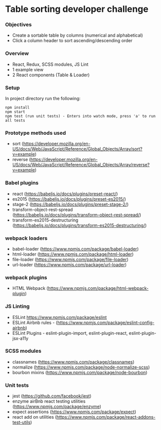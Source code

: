 
# Table sorting developer challenge

### Objectives

- Create a sortable table by columns (numerical and alphabetical)
- Click a column header to sort ascending/descending order

### Overview

- React, Redux, SCSS modules, JS Lint
- 1 example view
- 2 React components (Table & Loader)

### Setup

In project directory run the following:

```
npm install
npm start
npm test (run unit tests) - Enters into watch mode, press 'a' to run all tests

```

### Prototype methods used

- sort (https://developer.mozilla.org/en-US/docs/Web/JavaScript/Reference/Global_Objects/Array/sort?v=example)
- reverse (https://developer.mozilla.org/en-US/docs/Web/JavaScript/Reference/Global_Objects/Array/reverse?v=example)

### Babel plugins

- react (https://babeljs.io/docs/plugins/preset-react/)
- es2015 (https://babeljs.io/docs/plugins/preset-es2015/)
- stage-2 (https://babeljs.io/docs/plugins/preset-stage-2/)
- transform-object-rest-spread (https://babeljs.io/docs/plugins/transform-object-rest-spread/)
- transform-es2015-destructuring (https://babeljs.io/docs/plugins/transform-es2015-destructuring/)

### webpack loaders

- babel-loader (https://www.npmjs.com/package/babel-loader)
- html-loader (https://www.npmjs.com/package/html-loader)
- file-loader (https://www.npmjs.com/package/file-loader)
- url-loader (https://www.npmjs.com/package/url-loader)

### webpack plugins

- HTML Webpack (https://www.npmjs.com/package/html-webpack-plugin)

### JS Linting

- ESLint https://www.npmjs.com/package/eslint
- ESLint Airbnb rules - (https://www.npmjs.com/package/eslint-config-airbnb)
- ESLint Plugins - eslint-plugin-import, eslint-plugin-react, eslint-plugin-jsx-a11y

### SCSS modules

- classnames (https://www.npmjs.com/package/classnames)
- normalize (https://www.npmjs.com/package/node-normalize-scss)
- bourbon mixins (https://www.npmjs.com/package/node-bourbon)

### Unit tests

- jest (https://github.com/facebook/jest)
- enzyme airBnb react testing utilities (https://www.npmjs.com/package/enzyme)
- expect assertions (https://www.npmjs.com/package/expect)
- react add on utilities (https://www.npmjs.com/package/react-addons-test-utils)

